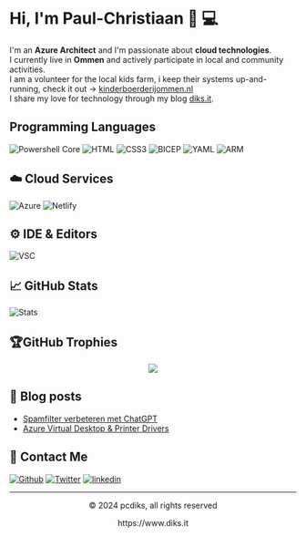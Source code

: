 # Hi, I'm Paul-Christiaan 👋 💻

I'm an **Azure Architect** and I'm passionate about **cloud technologies**.<br>
I currently live in **Ommen** and actively participate in local and community activities.<br>
I am a volunteer for the local kids farm, i keep their systems up-and-running, check it out -> <a href="https://www.kinderboerderijommen.nl" target="_blank">kinderboerderijommen.nl</a><br>
I share my love for technology through my blog <a href="https://diks.it/" target="_blank">diks.it</a>.

## Programming Languages
![Powershell Core](https://img.shields.io/badge/powershell-core-blue?style=for-the-badge)
![HTML](https://img.shields.io/badge/HTML5-E34F26?style=for-the-badge&logo=html5&logoColor=white)
![CSS3](https://img.shields.io/badge/CSS3-1572B6?style=for-the-badge&logo=css3&logoColor=white)
![BICEP](https://img.shields.io/badge/💪🏻_bicep-red?style=for-the-badge)
![YAML](https://img.shields.io/badge/yaml-blue?style=for-the-badge)
![ARM](https://img.shields.io/badge/💪🏻_arm-red?style=for-the-badge)

## ☁️ Cloud Services
![Azure](https://img.shields.io/badge/azure-%230072C6.svg?style=for-the-badge&logo=azure-devops&logoColor=white)
![Netlify](https://img.shields.io/badge/netlify-%23000000.svg?style=for-the-badge&logo=netlify&logoColor=#00C7B7)

## ⚙️ IDE & Editors
![VSC](https://img.shields.io/badge/Visual_Studio_Code-0078D4?style=for-the-badge&logo=visual%20studio%20code&logoColor=white)

## 📈 GitHub Stats

![Stats](https://github-readme-stats.vercel.app/api?username=pcdiks&theme=dracula&hide_border=false&include_all_commits=false&count_private=true)

## 🏆GitHub Trophies
<p align="center" style="witdh:100%">
  <img src="https://github-profile-trophy.vercel.app/?username=pcdiks&theme=dracula&no-frame=false&no-bg=false&margin-w=4&row=1" />
</p>

## 📝 Blog posts
<!-- BLOG-POST-LIST:START -->
- [Spamfilter verbeteren met ChatGPT](https://www.diks.it/blogs/spam/)
- [Azure Virtual Desktop & Printer Drivers](https://www.diks.it/blogs/avd-printdrivers/)
<!-- BLOG-POST-LIST:END -->

## 💌 Contact Me
[<img alt="Github" src="https://img.shields.io/badge/GitHub-%2312100E.svg?&style=for-the-badge&logo=Github&logoColor=white" />](https://github.com/pcdiks)
[<img alt="Twitter" src="https://img.shields.io/badge/twitter-%231DA1F2.svg?&style=for-the-badge&logo=twitter&logoColor=white" />](https://x.com/pcdiks)
[<img alt="linkedin" src="https://img.shields.io/badge/linkedin-%230077B5.svg?&style=for-the-badge&logo=linkedin&logoColor=white" />](https://linkedin.com/in/pcdiks)

---
<p align="center"> © 2024 pcdiks, all rights reserved</p>
<p align="center">
https://www.diks.it
</p>
